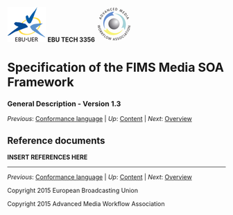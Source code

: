 ![EBU logo](./EBU_logo.svg.png) __EBU TECH 3356__ ![AMWA_logo](./AMWA_logo.png)
# Specification of the FIMS Media SOA Framework
### General Description - Version 1.3

_Previous_: [Conformance language](./conformanceLanguage.md) | _Up_: [Content](./introduction.md) | _Next_: [Overview](./overview.md)

## Reference documents

__INSERT REFERENCES HERE__

* * *

_Previous_: [Conformance language](./conformanceLanguage.md) | _Up_: [Content](./introduction.md) | _Next_: [Overview](./overview.md)

Copyright 2015 European Broadcasting Union

Copyright 2015 Advanced Media Workflow Association
